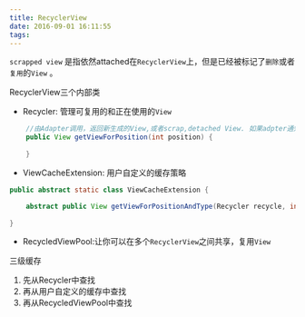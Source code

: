 ```yaml
---
title: RecyclerView
date: 2016-09-01 16:11:55
tags:
---
```






`scrapped view` 是指依然attached在`RecyclerView`上，但是已经被标记了`删除`或者`复用`的`View` 。



RecyclerView三个内部类

* Recycler: 管理可复用的和正在使用的`View`

```java
	//由Adapter调用，返回新生成的View,或者scrap,detached View. 如果adpter通知了该position的数据没有变化，则直接使用这个View，而不会重新去绑定数据
	public View getViewForPosition(int position) {
	
	}
```

* ViewCacheExtension: 用户自定义的缓存策略

```java
public abstract static class ViewCacheExtension {

	abstract public View getViewForPositionAndType(Recycler recycle, int position, int type);
	
}
```

* RecycledViewPool:让你可以在多个`RecyclerView`之间共享，复用`View`




三级缓存

1. 先从Recycler中查找
2. 再从用户自定义的缓存中查找
3. 再从RecycledViewPool中查找


















